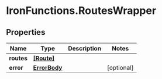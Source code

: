 # IronFunctions.RoutesWrapper

## Properties
Name | Type | Description | Notes
------------ | ------------- | ------------- | -------------
**routes** | [**[Route]**](Route.md) |  | 
**error** | [**ErrorBody**](ErrorBody.md) |  | [optional] 



